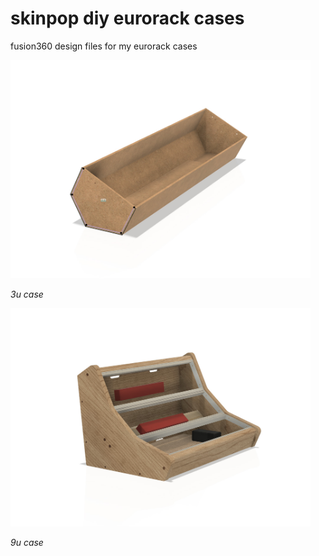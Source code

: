 # skinpop diy eurorack cases
fusion360 design files for my eurorack cases

<img src="3u.jpg" width="480"/>

*3u case*


<img src="9u.jpg" width="480"/>

*9u case*
